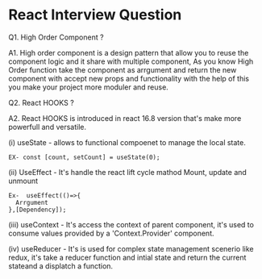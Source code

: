 # React Interview Question

Q1. High Order Component ?

A1. High order component is a design pattern that allow you to reuse the component logic and it share with multiple component, As you know High Order function take the 
component as arrgument and return the new component with accept new props and functionality with the help of this you make your project more moduler and reuse.

Q2. React HOOKS ?

A2. React HOOKS is introduced in react 16.8 version that's make more powerfull and versatile.

  (i) useState - allows to functional compoenet to manage the local state.
    
    EX- const [count, setCount] = useState(0);
  
  (ii) UseEffect - It's handle the react lift cycle mathod Mount, update and unmount
    
    Ex-  useEffect(()=>{
      Arrgument
    },[Dependency]);
  
  (iii) useContext - It's access the context of parent component, it's used to consume values provided by a 'Context.Provider' component.
  
  (iv) useReducer - It's is used for complex state management scenerio like redux, it's take a reducer function and intial state and return the current stateand a displatch a function.
  
